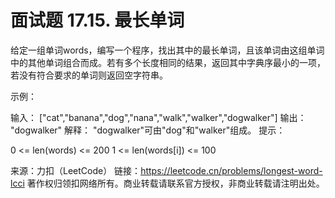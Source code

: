 # 面试题 17.15. 最长单词

给定一组单词words，编写一个程序，找出其中的最长单词，且该单词由这组单词中的其他单词组合而成。若有多个长度相同的结果，返回其中字典序最小的一项，若没有符合要求的单词则返回空字符串。

示例：

输入： ["cat","banana","dog","nana","walk","walker","dogwalker"]
输出： "dogwalker"
解释： "dogwalker"可由"dog"和"walker"组成。
提示：

0 <= len(words) <= 200
1 <= len(words[i]) <= 100

来源：力扣（LeetCode）
链接：https://leetcode.cn/problems/longest-word-lcci
著作权归领扣网络所有。商业转载请联系官方授权，非商业转载请注明出处。